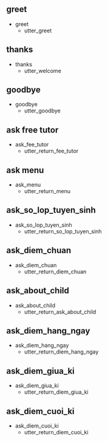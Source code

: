 ## greet
* greet
  - utter_greet

## thanks
* thanks
  - utter_welcome

## goodbye
* goodbye
  - utter_goodbye

## ask free tutor
* ask_fee_tutor
  - utter_return_fee_tutor

## ask menu
* ask_menu
  - utter_return_menu

## ask_so_lop_tuyen_sinh
* ask_so_lop_tuyen_sinh
  - utter_return_so_lop_tuyen_sinh

## ask_diem_chuan
* ask_diem_chuan
  - utter_return_diem_chuan

## ask_about_child
* ask_about_child
  - utter_return_ask_about_child

## ask_diem_hang_ngay
* ask_diem_hang_ngay
  - utter_return_diem_hang_ngay

## ask_diem_giua_ki
* ask_diem_giua_ki
  - utter_return_diem_giua_ki

## ask_diem_cuoi_ki
* ask_diem_cuoi_ki
  - utter_return_diem_cuoi_ki